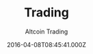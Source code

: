 ---
title: Trading
github: https://github.com/altcointrading/trading
demo: https://www.altcointrading.net/
author: Altcoin Trading
ssg:
  - Jekyll
cms:
  - Markdown
date: 2016-04-08T08:45:41.000Z
description: jekyll theme in newspaper style
draft: false
publish_date: '2016-04-08T08:45:41Z'
update_date: '2021-12-19T13:44:31Z'
github_star: 15
github_fork: 9
---
